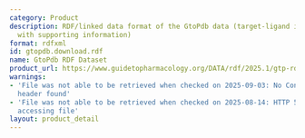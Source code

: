 ```yaml
---
category: Product
description: RDF/linked data format of the GtoPdb data (target-ligand interactions
  with supporting information)
format: rdfxml
id: gtopdb.download.rdf
name: GtoPdb RDF Dataset
product_url: https://www.guidetopharmacology.org/DATA/rdf/2025.1/gtp-rdf.n3
warnings:
- 'File was not able to be retrieved when checked on 2025-09-03: No Content-Length
  header found'
- 'File was not able to be retrieved when checked on 2025-08-14: HTTP 503 error when
  accessing file'
layout: product_detail
---
```

